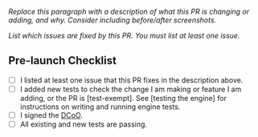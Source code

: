 *Replace this paragraph with a description of what this PR is changing or adding, and why. Consider including before/after screenshots.*

*List which issues are fixed by this PR. You must list at least one issue.*

## Pre-launch Checklist

- [ ] I listed at least one issue that this PR fixes in the description above.
- [ ] I added new tests to check the change I am making or feature I am adding, or the PR is [test-exempt]. See [testing the engine] for instructions on writing and running engine tests.
- [ ] I signed the [DCoO].
- [ ] All existing and new tests are passing.

<!-- Links -->
[DCoO]: https://github.com/lagfitter/engine/blob/main/CONTRIBUTING.lagfitter.md
